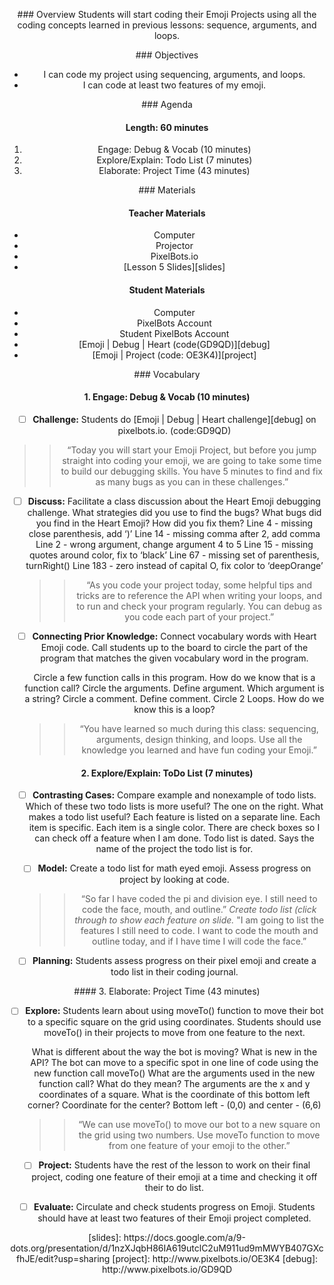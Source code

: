 <header title='Project Time' subtitle='Emoji: Lesson 5'/>

<notable>

<iconp src='/icons/activity.png'>### Overview</iconp>
Students will start coding their Emoji Projects using all the coding concepts learned in previous lessons: sequence, arguments, and loops.



<iconp src='/icons/objectives.png'>### Objectives</iconp>
- I can code my project using sequencing, arguments, and loops.
- I can code at least two features of my emoji.


<iconp src='/icons/agenda.png'>### Agenda</iconp>

#### Length: 60 minutes

1. Engage: Debug & Vocab (10 minutes)
1. Explore/Explain: Todo List (7 minutes)
1. Elaborate: Project Time (43 minutes)

<note>

<iconp src='/icons/materials.png'>### Materials</iconp>

#### Teacher Materials
- Computer
- Projector
- PixelBots.io
- [Lesson 5 Slides][slides]


#### Student Materials
- Computer
- PixelBots Account
- Student PixelBots Account
- [Emoji | Debug | Heart (code(GD9QD)][debug]
- [Emoji | Project (code: OE3K4)][project]




<iconp src='/icons/vocab.png'>### Vocabulary</iconp>


</note>
<pagebreak/>

#### 1. Engage: Debug & Vocab (10 minutes)

 - [ ] **Challenge:** Students do [Emoji | Debug | Heart challenge][debug] on pixelbots.io. (code:GD9QD)
  >>“Today you will start your Emoji Project, but before you jump straight into coding your emoji, we are going to take some time to build our debugging skills. You have 5 minutes to find and fix as many bugs as you can in these challenges.”

- [ ] **Discuss:** Facilitate a class discussion about the Heart Emoji debugging challenge.
  <iconp type='question'>What strategies did you use to find the bugs?</iconp>
  <iconp type='question'>What bugs did you find in the Heart Emoji? How did you fix them?</iconp>
  <iconp type='answer'>Line 4 - missing close parenthesis, add ‘)’</iconp>
  <iconp type='answer'>Line 14 - missing comma after 2, add comma</iconp>
  <iconp type='answer'>Line 2 - wrong argument, change argument 4 to 5</iconp>
  <iconp type='answer'>Line 15 - missing quotes around color, fix to ‘black’</iconp>
  <iconp type='answer'>Line 67 - missing set of parenthesis, turnRight()</iconp>
  <iconp type='answer'>Line 183 - zero instead of capital O, fix color to ‘deepOrange’</iconp>

  >>“As you code your project today, some helpful tips and tricks are to reference the API when writing your loops, and  to run and check your program regularly. You can debug as you code each part of your project.”

- [ ] **Connecting Prior Knowledge:** Connect vocabulary words with Heart Emoji code. Call students up to the board to circle the part of the program that matches the given vocabulary word in the program.

  <iconp type='question'>Circle a few function calls in this program.</iconp>
  <iconp type='question'>How do we know that is a function call?</iconp>
  <iconp type='question'>Circle the arguments.</iconp>
  <iconp type='question'>Define argument.</iconp>
  <iconp type='question'>Which argument is a string?</iconp>
  <iconp type='question'>Circle a comment.</iconp>
  <iconp type='question'>Define comment.</iconp>
  <iconp type='question'>Circle 2 Loops.</iconp>
  <iconp type='question'>How do we know this is a loop?</iconp>

  >>“You have learned so much during this class: sequencing, arguments, design thinking, and loops. Use all the knowledge you learned and have fun coding your Emoji.”



#### 2. Explore/Explain: ToDo List (7 minutes)

- [ ] **Contrasting Cases:** Compare example and nonexample of todo lists.
  <iconp type='question'>Which of these two todo lists is more useful?</iconp>
  <iconp type='answer'>The one on the right.</iconp>
  <iconp type='question'>What makes a todo list useful?</iconp>
  <iconp type='answer'>Each feature is listed on a separate line.</iconp>
  <iconp type='answer'>Each item is specific.</iconp>
  <iconp type='answer'>Each item is a single color.</iconp>
  <iconp type='answer'>There are check boxes so I can check off a feature when I am done.</iconp>
  <iconp type='answer'>Todo list is dated.</iconp>
  <iconp type='answer'>Says the name of the project the todo list is for.</iconp>

- [ ] **Model:** Create a todo list for math eyed emoji. Assess progress on project by looking at code.
  >>“So far I have coded the pi and division eye. I still need to code the face, mouth, and outline.”
  *Create todo list (click through to show each feature on slide.*
 "I am going to list the features I still need to code. I want to code the mouth and outline today, and if I have time I will code the face.”

- [ ] **Planning:** Students assess progress on their pixel emoji and create a todo list in their coding journal.

<pagebreak/>
#### 3. Elaborate: Project Time (43 minutes)

- [ ] **Explore:** Students learn about using moveTo() function to move their bot to a specific square on the grid using coordinates. Students should use moveTo() in their projects to move from one feature to the next.

  <iconp type='question'>What is different about the way the bot is moving? What is new in the API?</iconp>
  <iconp type='answer'>The bot can move to a specific spot in one line of code using the new function call moveTo()</iconp>
  <iconp type='question'>What are the arguments used in the new function call? What do they mean?</iconp>
  <iconp type='answer'>The arguments are the x and y coordinates of a square. </iconp>
  <iconp type='question'>What is the coordinate of this bottom left corner? Coordinate for the center?</iconp>
  <iconp type='answer'>Bottom left -  (0,0) and center - (6,6)</iconp>

  >>“We can use moveTo() to move our bot to a new square on the grid using two numbers. Use moveTo function to move from one feature of your emoji to the other.”

- [ ] **Project:** Students have the rest of the lesson to work on their final project, coding one feature of their emoji at a time and checking it off their to do list.

- [ ] **Evaluate:** Circulate and check students progress on Emoji. Students should have at least two features of their Emoji project completed.


</notable>
[slides]: https://docs.google.com/a/9-dots.org/presentation/d/1nzXJqbH86IA619utclC2uM911ud9mMWYB407GXcfhJE/edit?usp=sharing
[project]: http://www.pixelbots.io/OE3K4
[debug]: http://www.pixelbots.io/GD9QD
